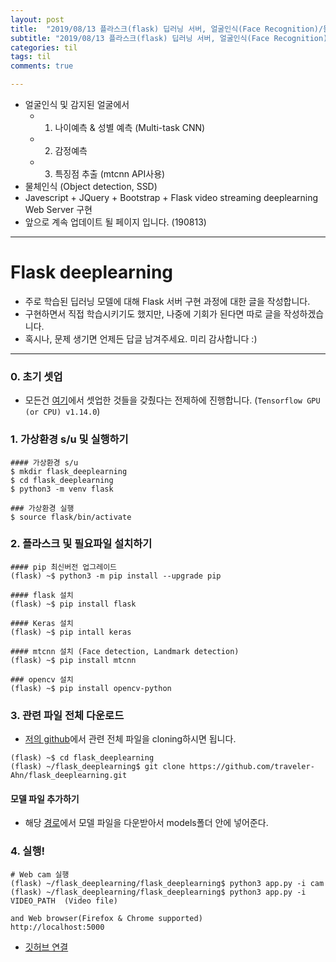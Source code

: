 ```yaml
---
layout: post
title:  "2019/08/13 플라스크(flask) 딥러닝 서버, 얼굴인식(Face Recognition)/물체인식(Object detection)"
subtitle: "2019/08/13 플라스크(flask) 딥러닝 서버, 얼굴인식(Face Recognition)/물체인식(Object detection)"
categories: til
tags: til
comments: true

---
```


- 얼굴인식 및 감지된 얼굴에서
  - 1) 나이예측 & 성별 예측 (Multi-task CNN)
  - 2) 감정예측
  - 3) 특징점 추출 (mtcnn API사용)
- 물체인식 (Object detection, SSD)
- Javescript + JQuery + Bootstrap + Flask video streaming deeplearning Web Server 구현
- 앞으로 계속 업데이트 될 페이지 입니다. (190813)

---

# Flask deeplearning

- 주로 학습된 딥러닝 모델에 대해 Flask 서버 구현 과정에 대한 글을 작성합니다.
- 구현하면서 직접 학습시키기도 했지만, 나중에 기회가 된다면 따로 글을 작성하겠습니다.
- 혹시나, 문제 생기면 언제든 답글 남겨주세요. 미리 감사합니다 :)

---

### 0. 초기 셋업

- 모든건 [여기](https://traveler-ahn.github.io/til/2019/08/13/ubuntu18-first-su/)에서 셋업한 것들을 갖췄다는 전제하에 진행합니다. (`Tensorflow GPU (or CPU) v1.14.0`)

### 1. 가상환경 s/u 및 실행하기

```
#### 가상환경 s/u
$ mkdir flask_deeplearning
$ cd flask_deeplearning
$ python3 -m venv flask

### 가상환경 실행
$ source flask/bin/activate
```

### 2. 플라스크 및 필요파일 설치하기

```
#### pip 최신버전 업그레이드
(flask) ~$ python3 -m pip install --upgrade pip

#### flask 설치
(flask) ~$ pip install flask

#### Keras 설치
(flask) ~$ pip intall keras

#### mtcnn 설치 (Face detection, Landmark detection)
(flask) ~$ pip install mtcnn

### opencv 설치
(flask) ~$ pip install opencv-python
```

### 3. 관련 파일 전체 다운로드

- [저의 github](https://github.com/traveler-Ahn/flask_deeplearning)에서 관련 전체 파일을 cloning하시면 됩니다.

```
(flask) ~$ cd flask_deeplearning
(flask) ~/flask_deeplearning$ git clone https://github.com/traveler-Ahn/flask_deeplearning.git
```

#### 모델 파일 추가하기

- 해당 [경로](https://drive.google.com/drive/folders/1vBnoOsVKDmy55-6Ky9CtEwrr3SYkD7pJ)에서 모델 파일을 다운받아서 models폴더 안에 넣어준다.

### 4. 실행!

```
# Web cam 실행 
(flask) ~/flask_deeplearning/flask_deeplearning$ python3 app.py -i cam
(flask) ~/flask_deeplearning/flask_deeplearning$ python3 app.py -i VIDEO_PATH  (Video file)

and Web browser(Firefox & Chrome supported)
http://localhost:5000
```
- [깃허브 연결](https://github.com/traveler-Ahn/flask_deeplearning)



